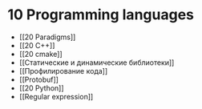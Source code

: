 # 10 Programming languages
* [[20 Paradigms]]
* [[20 C++]]
* [[20 cmake]]
* [[Статические и динамические библиотеки]]
* [[Профилирование кода]]
* [[Protobuf]]
* [[20 Python]]
* [[Regular expression]]
